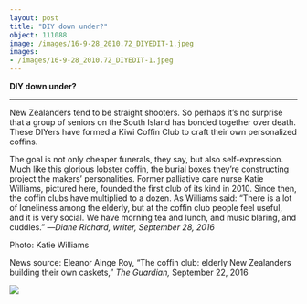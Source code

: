 ```yaml
---
layout: post
title: "DIY down under?"
object: 111088
image: /images/16-9-28_2010.72_DIYEDIT-1.jpeg
images:
- /images/16-9-28_2010.72_DIYEDIT-1.jpeg
---
```

**DIY down under?**

****

New Zealanders tend to be straight shooters. So perhaps it’s no surprise that a group of seniors on the South Island has bonded together over death. These DIYers have formed a Kiwi Coffin Club to craft their own personalized coffins.

The goal is not only cheaper funerals, they say, but also self-expression. Much like this glorious lobster coffin, the burial boxes they’re constructing project the makers’ personalities. Former palliative care nurse Katie Williams, pictured here, founded the first club of its kind in 2010. Since then, the coffin clubs have multiplied to a dozen. As Williams said: “There is a lot of loneliness among the elderly, but at the coffin club people feel useful, and it is very social. We have morning tea and lunch, and music blaring, and cuddles.”
 —*Diane Richard, writer, September 28, 2016*

Photo: Katie Williams

News source: Eleanor Ainge Roy, “The coffin club: elderly New Zealanders building their own caskets,” *The Guardian,* September 22, 2016

![]({{siteurl.base}}/images/16-9-28_2010.72_DIYEDIT-1.jpeg)
